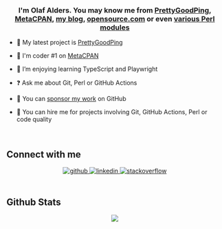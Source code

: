 


### <div align="center">I'm Olaf Alders. You may know me from <a href="https://prettygoodping.com">PrettyGoodPing</a>, <a href="https://metacpan.org" target="_blank">MetaCPAN</a>, <a href="https://olafalders.com">my blog</a>, <a href="https://opensource.com/users/oalders">opensource.com</a> or even <a href="https://metacpan.org/author/OALDERS" target="_blank">various Perl modules</a></div>


- 🚀 My latest project is [PrettyGoodPing](https://prettygoodping.com/)

- 🥇 I'm coder #1 on <a href="https://metacpan.org" target="_blank">MetaCPAN</a>

- 📘 I’m enjoying learning TypeScript and Playwright

- ❓ Ask me about Git, Perl or GitHub Actions

- 🍺 You can <a href="https://github.com/sponsors/oalders">sponsor my work</a> on GitHub

- 🍻 You can hire me for projects involving Git, GitHub Actions, Perl or code quality

<br/>


## Connect with me
<div align="center">
<a href="https://github.com/oalders" target="_blank">
<img src=https://img.shields.io/badge/github-%2324292e.svg?&style=for-the-badge&logo=github&logoColor=white alt=github style="margin-bottom: 5px;" />
</a>
<a href="https://www.linkedin.com/in/olafalders" target="_blank">
<img src=https://img.shields.io/badge/linkedin-%231E77B5.svg?&style=for-the-badge&logo=linkedin&logoColor=white alt=linkedin style="margin-bottom: 5px;" />
</a>
<a href="https://stackoverflow.com/users/406224/oalders/" target="_blank">
<img src=https://img.shields.io/badge/stackoverflow-%23F28032.svg?&style=for-the-badge&logo=stackoverflow&logoColor=white alt=stackoverflow style="margin-bottom: 5px;" />
</a>
</div>


<br/>


## Github Stats
<div align="center"><img src="https://github-readme-stats.vercel.app/api?username=oalders&show_icons=true&count_private=true&hide_border=true" align="center" /></div>


